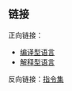 ## 链接

正向链接：

- [编译型语言](/post/computer-science/program/编译型语言)
- [解释型语言](/post/computer-science/program/解释型语言)

反向链接：[指令集](/post/computer-science/program/指令集)
